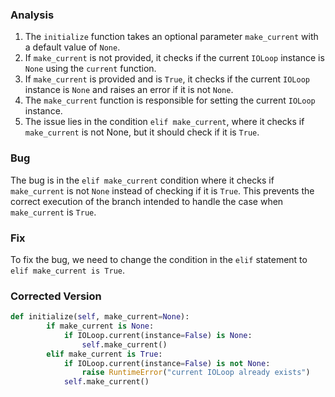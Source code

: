### Analysis
1. The `initialize` function takes an optional parameter `make_current` with a default value of `None`.
2. If `make_current` is not provided, it checks if the current `IOLoop` instance is `None` using the `current` function.
3. If `make_current` is provided and is `True`, it checks if the current `IOLoop` instance is `None` and raises an error if it is not `None`.
4. The `make_current` function is responsible for setting the current `IOLoop` instance.
5. The issue lies in the condition `elif make_current`, where it checks if `make_current` is not None, but it should check if it is `True`.

### Bug
The bug is in the `elif make_current` condition where it checks if `make_current` is not `None` instead of checking if it is `True`. This prevents the correct execution of the branch intended to handle the case when `make_current` is `True`.

### Fix
To fix the bug, we need to change the condition in the `elif` statement to `elif make_current is True`.

### Corrected Version
```python
def initialize(self, make_current=None):
        if make_current is None:
            if IOLoop.current(instance=False) is None:
                self.make_current()
        elif make_current is True:
            if IOLoop.current(instance=False) is not None:
                raise RuntimeError("current IOLoop already exists")
            self.make_current()
```
